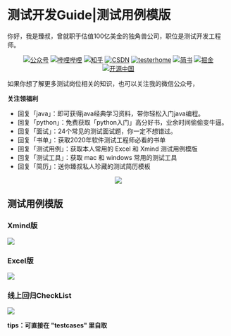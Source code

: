 # 测试开发Guide|测试用例模版
你好，我是臻叔，曾就职于估值100亿美金的独角兽公司，职位是测试开发工程师。 

<p align="center">
  <a href="#测试开发Guide"><img src="https://img.shields.io/badge/公众号-测试开发Guide-brightgreen" alt="公众号"></a>
  <a href="https://space.bilibili.com/382166537"><img src="https://img.shields.io/badge/bilibili-B站-ff69b4" alt="哔哩哔哩"></a>
  <a href="https://www.zhihu.com/people/nethuangdz"><img src="https://img.shields.io/badge/zhihu-知乎-informational" alt="知乎"></a>
  <a href="https://me.csdn.net/dzreal93"><img src="https://img.shields.io/badge/csdn-CSDN-red.svg" alt="CSDN"></a>
  <a href="https://testerhome.com/GitDzreal93"><img src="https://img.shields.io/badge/testerhome-testerhome-blue" alt="testerhome"></a>
  <a href="https://www.jianshu.com/u/ec56cfd67d3c"><img src="https://img.shields.io/badge/jianshu-简书-critical" alt="简书"></a>
  <a href="https://juejin.im/user/5921aec3da2f60005d533584"><img src="https://img.shields.io/badge/juejin-掘金-blue" alt="掘金"></a>
  <a href="https://my.oschina.net/u/3312441"><img src="https://img.shields.io/badge/OSChina-开源中国-green" alt="开源中国"></a>
</p>

如果你想了解更多测试岗位相关的知识，也可以关注我的微信公众号，

**关注领福利**

- 回复「java」：即可获得java经典学习资料，带你轻松入门java编程。
- 回复「python」：免费获取「python入门」高分好书，业余时间偷偷变牛逼。
- 回复「面试」：24个常见的测试面试题，你一定不想错过。
- 回复「书单」：获取2020年软件测试工程师必看的书单
- 回复「测试用例」：获取本人常用的 Excel 和 Xmind 测试用例模版
- 回复「测试工具」：获取 mac 和 windows 常用的测试工具
- 回复「简历」：送你臻叔私人珍藏的测试简历模板

<p align="center">
<img src="http://tva1.sinaimg.cn/large/006F2AR3gy1gdpuoikhq7j32060jsdl8.jpg"width="" style="margin: 0 auto;"/>  
</p>

## 测试用例模版

### Xmind版

![](http://ww1.sinaimg.cn/large/006F2AR3gy1gdpyc888y0j317e186jxf.jpg)



### Excel版

![](http://ww1.sinaimg.cn/large/006F2AR3gy1gdpyee6c0pj31xi0iodo7.jpg)



### 线上回归CheckList

![](http://ww1.sinaimg.cn/large/006F2AR3gy1gdpygggk3gj30zi09uq60.jpg)



**tips：可直接在 "testcases" 里自取**

